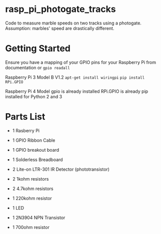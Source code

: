 # rasp_pi_photogate_tracks
Code to measure marble speeds on two tracks using a photogate. Assumption: marbles' speed are drastically different.

# Getting Started
Ensure you have a mapping of your GPIO pins for your Raspberry Pi from documentation or
`gpio readall`


Raspberry Pi 3 Model B V1.2
`apt-get install wiringpi`
`pip install RPi.GPIO`

Raspberry Pi 4 Model 
gpio is already installed
RPi.GPIO is already pip installed for Python 2 and 3

# Parts List
 - 1 Rasberry Pi
 - 1 GPIO Ribbon Cable
 - 1 GPIO breakout board
 - 1 Solderless Breadboard

 - 2 Lite-on LTR-301 IR Detector (phototransistor)
 - 2 1kohm resistors
 - 2 4.7kohm resistors
 - 1 220kohm resistor

 - 1 LED
 - 1 2N3904 NPN Transistor
 - 1 700ohm resistor
